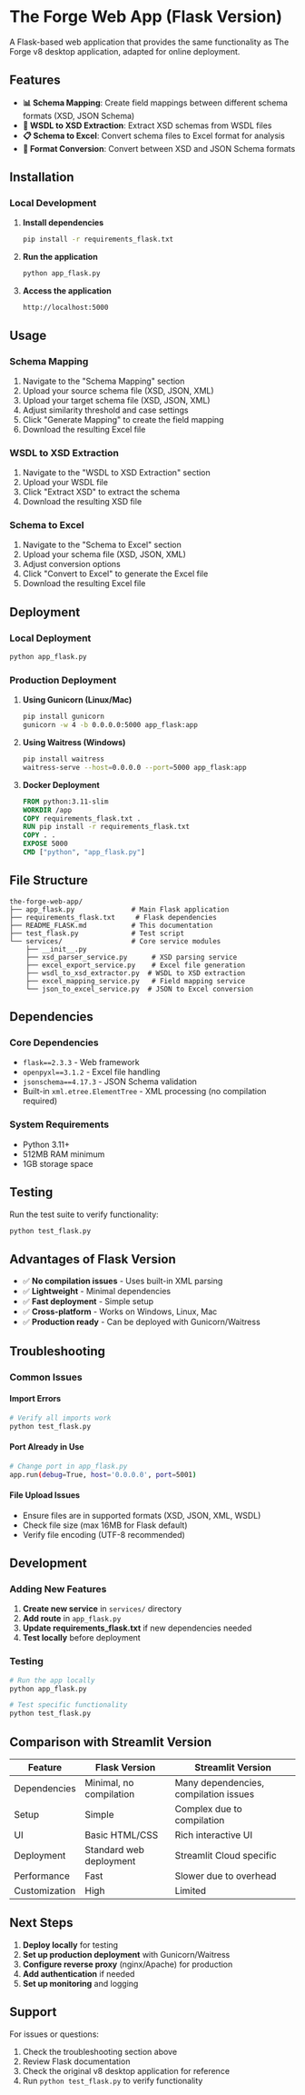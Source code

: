 # The Forge Web App (Flask Version)

A Flask-based web application that provides the same functionality as The Forge v8 desktop application, adapted for online deployment.

## Features

- **📊 Schema Mapping**: Create field mappings between different schema formats (XSD, JSON Schema)
- **🔧 WSDL to XSD Extraction**: Extract XSD schemas from WSDL files
- **📋 Schema to Excel**: Convert schema files to Excel format for analysis
- **🔄 Format Conversion**: Convert between XSD and JSON Schema formats

## Installation

### Local Development

1. **Install dependencies**
   ```bash
   pip install -r requirements_flask.txt
   ```

2. **Run the application**
   ```bash
   python app_flask.py
   ```

3. **Access the application**
   ```
   http://localhost:5000
   ```

## Usage

### Schema Mapping

1. Navigate to the "Schema Mapping" section
2. Upload your source schema file (XSD, JSON, XML)
3. Upload your target schema file (XSD, JSON, XML)
4. Adjust similarity threshold and case settings
5. Click "Generate Mapping" to create the field mapping
6. Download the resulting Excel file

### WSDL to XSD Extraction

1. Navigate to the "WSDL to XSD Extraction" section
2. Upload your WSDL file
3. Click "Extract XSD" to extract the schema
4. Download the resulting XSD file

### Schema to Excel

1. Navigate to the "Schema to Excel" section
2. Upload your schema file (XSD, JSON, XML)
3. Adjust conversion options
4. Click "Convert to Excel" to generate the Excel file
5. Download the resulting Excel file

## Deployment

### Local Deployment

```bash
python app_flask.py
```

### Production Deployment

1. **Using Gunicorn (Linux/Mac)**
   ```bash
   pip install gunicorn
   gunicorn -w 4 -b 0.0.0.0:5000 app_flask:app
   ```

2. **Using Waitress (Windows)**
   ```bash
   pip install waitress
   waitress-serve --host=0.0.0.0 --port=5000 app_flask:app
   ```

3. **Docker Deployment**
   ```dockerfile
   FROM python:3.11-slim
   WORKDIR /app
   COPY requirements_flask.txt .
   RUN pip install -r requirements_flask.txt
   COPY . .
   EXPOSE 5000
   CMD ["python", "app_flask.py"]
   ```

## File Structure

```
the-forge-web-app/
├── app_flask.py              # Main Flask application
├── requirements_flask.txt     # Flask dependencies
├── README_FLASK.md           # This documentation
├── test_flask.py             # Test script
└── services/                 # Core service modules
    ├── __init__.py
    ├── xsd_parser_service.py      # XSD parsing service
    ├── excel_export_service.py    # Excel file generation
    ├── wsdl_to_xsd_extractor.py  # WSDL to XSD extraction
    ├── excel_mapping_service.py   # Field mapping service
    └── json_to_excel_service.py  # JSON to Excel conversion
```

## Dependencies

### Core Dependencies
- `flask==2.3.3` - Web framework
- `openpyxl==3.1.2` - Excel file handling
- `jsonschema==4.17.3` - JSON Schema validation
- Built-in `xml.etree.ElementTree` - XML processing (no compilation required)

### System Requirements
- Python 3.11+
- 512MB RAM minimum
- 1GB storage space

## Testing

Run the test suite to verify functionality:

```bash
python test_flask.py
```

## Advantages of Flask Version

- ✅ **No compilation issues** - Uses built-in XML parsing
- ✅ **Lightweight** - Minimal dependencies
- ✅ **Fast deployment** - Simple setup
- ✅ **Cross-platform** - Works on Windows, Linux, Mac
- ✅ **Production ready** - Can be deployed with Gunicorn/Waitress

## Troubleshooting

### Common Issues

#### Import Errors
```bash
# Verify all imports work
python test_flask.py
```

#### Port Already in Use
```bash
# Change port in app_flask.py
app.run(debug=True, host='0.0.0.0', port=5001)
```

#### File Upload Issues
- Ensure files are in supported formats (XSD, JSON, XML, WSDL)
- Check file size (max 16MB for Flask default)
- Verify file encoding (UTF-8 recommended)

## Development

### Adding New Features

1. **Create new service** in `services/` directory
2. **Add route** in `app_flask.py`
3. **Update requirements_flask.txt** if new dependencies needed
4. **Test locally** before deployment

### Testing

```bash
# Run the app locally
python app_flask.py

# Test specific functionality
python test_flask.py
```

## Comparison with Streamlit Version

| Feature | Flask Version | Streamlit Version |
|---------|---------------|-------------------|
| Dependencies | Minimal, no compilation | Many dependencies, compilation issues |
| Setup | Simple | Complex due to compilation |
| UI | Basic HTML/CSS | Rich interactive UI |
| Deployment | Standard web deployment | Streamlit Cloud specific |
| Performance | Fast | Slower due to overhead |
| Customization | High | Limited |

## Next Steps

1. **Deploy locally** for testing
2. **Set up production deployment** with Gunicorn/Waitress
3. **Configure reverse proxy** (nginx/Apache) for production
4. **Add authentication** if needed
5. **Set up monitoring** and logging

## Support

For issues or questions:
1. Check the troubleshooting section above
2. Review Flask documentation
3. Check the original v8 desktop application for reference
4. Run `python test_flask.py` to verify functionality 